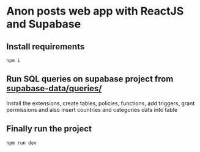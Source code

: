 # Anon posts web app with ReactJS and Supabase

## Install requirements
```
npm i
```

## Run SQL queries on supabase project from [supabase-data/queries/](https://github.com/hakiKhuva/anon-posts-with-react-and-supabase/tree/ce65d0a80dce183fd703a6b0e30bb03df67ea1e2/supabase-data/queries)
Install the extensions, create tables, policies, functions, add triggers, grant permissions and also insert countries and categories data into table

## Finally run the project

```
npm run dev
```
